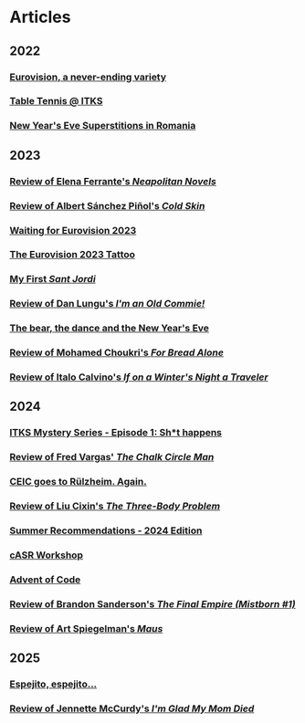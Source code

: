 &nbsp;

# Articles

## 2022
### [Eurovision, a never-ending variety](eurovisionANeverEndingVariety.md)
### [Table Tennis @ ITKS](tableTennis@ITKS.md)
### [New Year's Eve Superstitions in Romania](newYearsEveSuperstitionsInRomania.md)

## 2023
### [Review of Elena Ferrante's _Neapolitan Novels_](reviewOfNeapolitanNovels.md)
### [Review of Albert Sánchez Piñol's _Cold Skin_](reviewOfColdSkin.md)
### [Waiting for Eurovision 2023](waitingForEurovision2023.md)
### [The Eurovision 2023 Tattoo](theEurovision2023Tattoo.md)
### [My First _Sant Jordi_](myFirstSantJordi.md)
### [Review of Dan Lungu's _I'm an Old Commie!_](reviewOfImAnOldCommie.md)
### [The bear, the dance and the New Year's Eve](theBearTheDanceAndTheNYE.md)
### [Review of Mohamed Choukri's _For Bread Alone_](reviewOfForBreadAlone.md)
### [Review of Italo Calvino's _If on a Winter's Night a Traveler_](reviewOfIfOnAWintersNightATraveler.md)

## 2024
### [ITKS Mystery Series - Episode 1: Sh*t happens](mysteryEpisode1ShtHappens.md)
### [Review of Fred Vargas' _The Chalk Circle Man_](reviewOfTheChalkCircleMan.md)
### [CEIC goes to Rülzheim. Again.](ceicGoesToRulzheimAgain.md)
### [Review of Liu Cixin's _The Three-Body Problem_](reviewOfTheThreeBodyProblem.md)
### [Summer Recommendations - 2024 Edition](summerRecommendations2024.md)
### [cASR Workshop](cASRWorkshop.md)
### [Advent of Code](adventOfCode.md)
### [Review of Brandon Sanderson's _The Final Empire (Mistborn #1)_](reviewOfTheFinalEmpire.md)
### [Review of Art Spiegelman's _Maus_](reviewOfMaus.md)

## 2025
### [Espejito, espejito...](espejitoEspejito.md)
### [Review of Jennette McCurdy's _I'm Glad My Mom Died_](reviewOfImGladMyMomDied.md)
